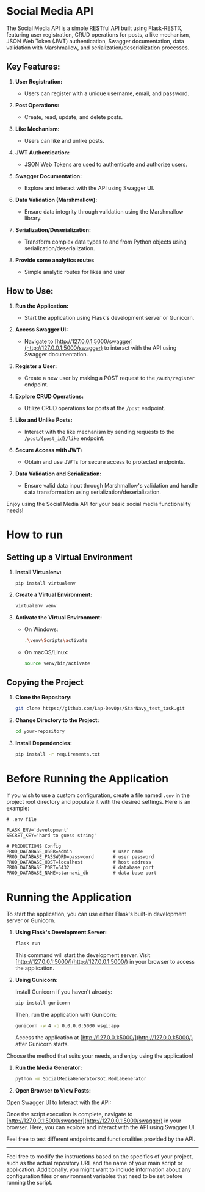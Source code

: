 #  Social Media API

The Social Media API is a simple RESTful API built using Flask-RESTX, featuring user registration, 
CRUD operations for posts, a like mechanism, JSON Web Token (JWT) authentication, Swagger documentation, 
data validation with Marshmallow, and serialization/deserialization processes.

## Key Features:

1. **User Registration:**
   - Users can register with a unique username, email, and password.

2. **Post Operations:**
   - Create, read, update, and delete posts.

3. **Like Mechanism:**
   - Users can like and unlike posts.

4. **JWT Authentication:**
   - JSON Web Tokens are used to authenticate and authorize users.

5. **Swagger Documentation:**
   - Explore and interact with the API using Swagger UI.

6. **Data Validation (Marshmallow):**
   - Ensure data integrity through validation using the Marshmallow library.

7. **Serialization/Deserialization:**
   - Transform complex data types to and from Python objects using serialization/deserialization.
8. **Provide some analytics routes**
   - Simple analytic routes for likes and user 

## How to Use:

1. **Run the Application:**
   - Start the application using Flask's development server or Gunicorn.

2. **Access Swagger UI:**
   - Navigate to [http://127.0.0.1:5000/swagger](http://127.0.0.1:5000/swagger) to interact with the API using Swagger documentation.

3. **Register a User:**
   - Create a new user by making a POST request to the `/auth/register` endpoint.

4. **Explore CRUD Operations:**
   - Utilize CRUD operations for posts at the `/post` endpoint.

5. **Like and Unlike Posts:**
   - Interact with the like mechanism by sending requests to the `/post/{post_id}/like` endpoint.

6. **Secure Access with JWT:**
   - Obtain and use JWTs for secure access to protected endpoints.

7. **Data Validation and Serialization:**
   - Ensure valid data input through Marshmallow's validation and handle data transformation using serialization/deserialization.

Enjoy using the Social Media API for your basic social media functionality needs!

# How to run
## Setting up a Virtual Environment

1. **Install Virtualenv:**

    ```bash
    pip install virtualenv
    ```

2. **Create a Virtual Environment:**

    ```bash
    virtualenv venv
    ```

3. **Activate the Virtual Environment:**

    - On Windows:

        ```bash
        .\venv\Scripts\activate
        ```

    - On macOS/Linux:

        ```bash
        source venv/bin/activate
        ```

## Copying the Project

1. **Clone the Repository:**

    ```bash
    git clone https://github.com/Lap-DevOps/StarNavy_test_task.git
    ```

2. **Change Directory to the Project:**

    ```bash
    cd your-repository
    ```

3. **Install Dependencies:**

    ```bash
    pip install -r requirements.txt
    ```
# Before Running the Application

If you wish to use a custom configuration, create a file named `.env` in the project root directory and populate it with the desired settings. Here is an example:

```plaintext
# .env file

FLASK_ENV='development'
SECRET_KEY='hard to guess string'

# PRODUCTIONS Config
PROD_DATABASE_USER=admin               # user name
PROD_DATABASE_PASSWORD=passwoord       # user password          
PROD_DATABASE_HOST=localhost           # host address 
PROD_DATABASE_PORT=5432                # database port
PROD_DATABASE_NAME=starnavi_db         # data base port
```


# Running the Application

To start the application, you can use either Flask's built-in development server or Gunicorn.

1. **Using Flask's Development Server:**

    ```bash
    flask run
    ```

   This command will start the development server. Visit [http://127.0.0.1:5000/](http://127.0.0.1:5000/) in your browser to access the application.


2. **Using Gunicorn:**

    Install Gunicorn if you haven't already:

    ```bash
    pip install gunicorn
    ```

    Then, run the application with Gunicorn:

    ```bash
    gunicorn -w 4 -b 0.0.0.0:5000 wsgi:app
    ```

   Access the application at [http://127.0.0.1:5000/](http://127.0.0.1:5000/) after Gunicorn starts.

Choose the method that suits your needs, and enjoy using the application!


1. **Run the Media Generator:**

    ```bash
    python -m SocialMediaGeneratorBot.MediaGenerator
    ```

2. **Open Browser to View Posts:**



Open Swagger UI to Interact with the API:

Once the script execution is complete, navigate to [http://127.0.0.1:5000/swagger](http://127.0.0.1:5000/swagger) in your browser. Here, you can explore and interact with the API using Swagger UI.

Feel free to test different endpoints and functionalities provided by the API.


---

Feel free to modify the instructions based on the specifics of your project, such as the actual repository URL and the name of your main script or application. Additionally, you might want to include information about any configuration files or environment variables that need to be set before running the script.
